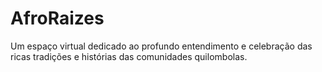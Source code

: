 # AfroRaizes
Um espaço virtual dedicado ao profundo entendimento e celebração das ricas tradições e histórias das comunidades quilombolas.

